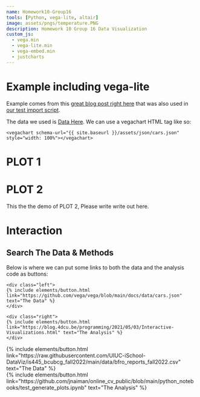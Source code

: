 ```yaml
---
name: Homework10-Group16
tools: [Python, vega-lite, altair]
image: assets/pngs/temperature.PNG
description: Homework 10 Group 16 Data Visualization
custom_js:
  - vega.min
  - vega-lite.min
  - vega-embed.min
  - justcharts
---
```



# Example including vega-lite

Example comes from this [great blog post right here](https://blog.4dcu.be/programming/2021/05/03/Interactive-Visualizations.html) that was also used in [our test import script](https://github.com/UIUC-iSchool-DataViz/is445_bcubcg_fall2022/blob/main/week01/test_imports_week01.ipynb).

The data we used is [Data Here](https://raw.githubusercontent.com/UIUC-iSchool-DataViz/is445_bcubcg_fall2022/main/data/bfro_reports_fall2022.csv).
We can use a vegachart HTML tag like so:

```
<vegachart schema-url="{{ site.baseurl }}/assets/json/cars.json" style="width: 100%"></vegachart>
```
# PLOT 1

<vegachart schema-url="{{ site.baseurl }}/assets/json/hw10_pt1.json" style="width: 100%"></vegachart>

<!-- In theory, you can also use [Jekyll hooks](https://jekyllrb.com/docs/plugins/hooks/) to do it, but I haven't figured out a way that looks nice yet. -->


# PLOT 2

This the the demo of PLOT 2, Please write write out here.

<vegachart schema-url="{{ site.baseurl }}/assets/json/hw10_pt2.json" style="width: 100%"></vegachart>


# Interaction

<vegachart schema-url="{{ site.baseurl }}/assets/json/hw10_fi.json" style="width: 100%"></vegachart>

## Search The Data & Methods

Below is where we can put some links to both the data and the analysis code as buttons:

```
<div class="left">
{% include elements/button.html link="https://github.com/vega/vega/blob/main/docs/data/cars.json" text="The Data" %}
</div>

<div class="right">
{% include elements/button.html link="https://blog.4dcu.be/programming/2021/05/03/Interactive-Visualizations.html" text="The Analysis" %}
</div>
```

<!-- these are written in a combo of html and liquid --> 

<div class="left">
{% include elements/button.html link="https://raw.githubusercontent.com/UIUC-iSchool-DataViz/is445_bcubcg_fall2022/main/data/bfro_reports_fall2022.csv" text="The Data" %}
</div>

<div class="right">
{% include elements/button.html link="https://github.com/jnaiman/online_cv_public/blob/main/python_notebooks/test_generate_plots.ipynb" text="The Analysis" %}
</div>

